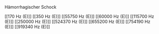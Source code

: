 Hämorrhagischer Schock

[[170 Hz (E)]]
[[350 Hz (E)]]
[[55750 Hz (E)]]
[[60000 Hz (E)]]
[[115700 Hz (E)]]
[[250000 Hz (E)]]
[[524370 Hz (E)]]
[[655200 Hz (E)]]
[[754190 Hz (E)]]
[[919340 Hz (E)]]